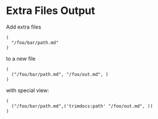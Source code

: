 # Extra Files Output

Add extra files

    (
      "/foo/bar/path.md"
    )

to a new file


    (
      ("/foo/bar/path.md", "/foo/out.md", )
    )

with special view:

    (
      ("/foo/bar/path.md",('trimdocs:path' "/foo/out.md", ))
    )